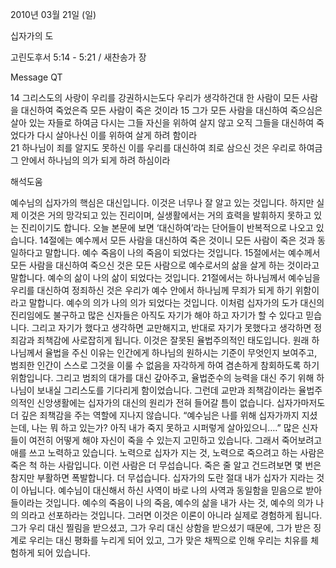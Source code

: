 2010년 03월 21일 (일)

십자가의 도



고린도후서 5:14 - 5:21 / 새찬송가  장


Message QT

14 그리스도의 사랑이 우리를 강권하시는도다 우리가 생각하건대 한 사람이 모든 사람을 대신하여 죽었은즉 모든 사람이 죽은 것이라 
15 그가 모든 사람을 대신하여 죽으심은 살아 있는 자들로 하여금 다시는 그들 자신을 위하여 살지 않고 오직 그들을 대신하여 죽었다가 다시 살아나신 이를 위하여 살게 하려 함이라  
21 하나님이 죄를 알지도 못하신 이를 우리를 대신하여 죄로 삼으신 것은 우리로 하여금 그 안에서 하나님의 의가 되게 하려 하심이라

해석도움





예수님의 십자가의 핵심은 대신입니다. 이것은 너무나 잘 알고 있는 것입니다. 
하지만 실제 이것은 거의 망각되고 있는 진리이며, 실생활에서는 거의 효력을 발휘하지 못하고 있는 진리이기도 합니다. 
오늘 본문에 보면 ‘대신하여’라는 단어들이 반복적으로 나오고 있습니다.
14절에는 예수께서 모든 사람을 대신하여 죽은 것이니 모든 사람이 죽은 것과 동일하다고 말합니다. 예수 죽음이 나의 죽음이 되었다는 것입니다. 
15절에서는 예수께서 모든 사람을 대신하여 죽으신 것은 모든 사람으로 예수로서의 삶을 살게 하는 것이라고 말합니다. 예수의 삶이 나의 삶이 되었다는 것입니다. 
21절에서는 하나님께서 예수님을 우리를 대신하여 정죄하신 것은 우리가 예수 안에서 하나님께 무죄가 되게 하기 위함이라고 말합니다. 예수의 의가 나의 의가 되었다는 것입니다. 
이처럼 십자가의 도가 대신의 진리임에도 불구하고 많은 신자들은 아직도 자기가 해야 하고 자기가 할 수 있다고 믿습니다. 그리고 자기가 했다고 생각하면 교만해지고, 반대로 자기가 못했다고 생각하면 정죄감과 죄책감에 사로잡히게 됩니다. 이것은 잘못된 율법주의적인 태도입니다. 
원래 하나님께서 율법을 주신 이유는 인간에게 하나님의 원하시는 기준이 무엇인지 보여주고, 범죄한 인간이 스스로 그것을 이룰 수 없음을 자각하게 하여 겸손하게 참회하도록 하기 위함입니다. 그리고 범죄의 대가를 대신 갚아주고, 율법준수의 능력을 대신 주기 위해 하나님이 보내실 그리스도를 기다리게 함이었습니다.
그런데 교만과 죄책감이라는 율법주의적인 신앙생활에는 십자가의 대신의 원리가 전혀 들어갈 틈이 없습니다. 십자가마저도 더 깊은 죄책감을 주는 역할에 지나지 않습니다.
“예수님은 나를 위해 십자가까지 지셨는데, 나는 뭐 하고 있는가? 아직 내가 죽지 못하고 시퍼렇게 살아있으니….”
많은 신자들이 여전히 어떻게 해야 자신이 죽을 수 있는지 고민하고 있습니다. 그래서 죽어보려고 애를 쓰고 노력하고 있습니다. 노력으로 십자가 지는 것, 노력으로 죽으려고 하는 사람은 죽은 척 하는 사람입니다. 이런 사람은 더 무섭습니다. 죽은 줄 알고 건드려보면 몇 번은 참지만 부활하면 폭발합니다. 더 무섭습니다.
십자가의 도란 절대 내가 십자가 지라는 것이 아닙니다. 예수님이 대신해서 하신 사역이 바로 나의 사역과 동일함을 믿음으로 받아들이라는 것입니다. 예수의 죽음이 나의 죽음, 예수의 삶을 내가 사는 것, 예수의 의가 나의 의라고 선포하라는 것입니다. 그러면 이것은 이론이 아니라 실제로 경험하게 됩니다. 그가 우리 대신 찔림을 받으셨고, 그가 우리 대신 상함을 받으셨기 때문에, 그가 받은 징계로 우리는 대신 평화를 누리게 되어 있고, 그가 맞은 채찍으로 인해 우리는 치유를 체험하게 되어 있습니다.